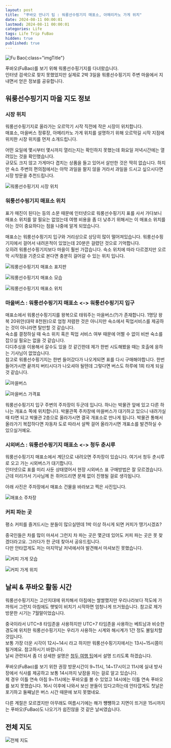 ```yaml
---
layout: post
title:  "푸바오 만나기 팁 : 워룽선수핑기지 매표소, 아메리카노 가게 위치"
date: 2024-08-11 00:00:01
lastmod: 2024-08-11 00:00:01  
categories: Life
tags: Life Trip FuBao
hidden: true
published: true
---
```


![Fu Bao](https://s3.ap-northeast-2.amazonaws.com/media.dveamer.com/images/2024/tips-fubao/resized_PXL_20240801_020055947.jpg){:class="imgTitle"}  

푸바오(FuBao)를 보기 위해 워룽선수핑기지를 다녀왔습니다.  
인터넷 검색으로 찾지 못했었지만 실제로 2박 3일을 워룽선수핑기지 주변 마을에서 지내면서 얻은 정보를 공유합니다.  

<!--more-->


## 워룽선수핑기지 마을 지도 정보

###  시장 위치

워룽선수핑기지로 올라가는 오르막기 시작 직전에 작은 시장이 위치합니다.  
매표소, 마을버스 정류장, 아메리카노 가게 위치를 설명하기 위해 오르막길 시작 지점에 위치한 시장 위치를 먼저 소개드립니다.  

어떤 요일에 몇시부터 몇시까지 열리는지는 확인하지 못했는데 화요일 저녁시간에는 열려있는 것을 확인했습니다.  
규모도 크지 않고 가게마다 겹치는 상품을 들고 있어서 살만한 것은 딱히 없습니다. 하지만 숙소 주변의 편의점에서는 아막 과일을 팔지 않을 거라서 과일을 드시고 싶으시다면 시장 방문을 추천드립니다.  

![워룽선수핑기지 시장 위치](https://s3.ap-northeast-2.amazonaws.com/media.dveamer.com/images/2024/tips-fubao/resized_map_market.jpg)   


### 워룽선수핑기지 매표소 위치

표가 매진이 된다는 등의 소문 때문에 인터넷으로 워룽선수핑기지 표를 사서 가다보니 매표소 위치를 알 필요는 없었는데 여행 비용을 좀 더 낮추기 위해서는 이 매표소 위치를 아는 것이 중요하다는 점을 나중에 알게 되었습니다.  

매표소는 워룽선수핑기지 입구와 거리상으로 상당히 많이 떨어져있습니다. 워룽선수핑 기지에서 걸어서 내려온적이 있었는데 20분은 걸렸던 것으로 기억합니다.  
오히려 워룽선수핑기지보다 마을이 훨씬 가깝습니다. 숙소 위치에 따라 다르겠지만 오르막 시작점을 기준으로 본다면 충분히 걸어갈 수 있는 위치 입니다.  

![워룽선수핑기지 매표소 표지판](https://s3.ap-northeast-2.amazonaws.com/media.dveamer.com/images/2024/tips-fubao/resized_PXL_20240801_075203627.jpg)   

![워룽선수핑기지 매표소 모습](https://s3.ap-northeast-2.amazonaws.com/media.dveamer.com/images/2024/tips-fubao/resized_PXL_20240801_061434910.jpg)   

![워룽선수핑기지 매표소 위치](https://s3.ap-northeast-2.amazonaws.com/media.dveamer.com/images/2024/tips-fubao/resized_map_box_office.jpg)   

<!--ads-->

### 마을버스 : 워룽선수핑기지 매표소 <-> 워룽선수핑기지 입구

매표소에서 워룽선수핑기지를 왕복으로 태워주는 마을버스(?)가 존재합니다. 1명당 왕복 20위안(대략 8천원)으로 엄청 저렴한 것은 아니지만 숙소에서 픽업서비스를 제공하는 것이 아니라면 탈만할 것 같습니다.  
숙소를 결정하실 때 숙소 위치 혹은 픽업 서비스 여부 때문에 어쩔 수 없이 비싼 숙소를 잡으실 필요는 없을 것 같습니다.  
디디추싱을 이용해서 갈수도 있을 것 같긴한데 제가 한번 시도해봤을 때는 호출에 응하는 기사님이 없었습니다.  
참고로 워룽선수핑기지는 한번 들어갔다가 나오게되면 표를 다시 구매해야합니다. 한번 들어가시면 끝까지 버티시다가 나오셔야 될텐데 그렇다면 버스도 하루에 1회 타게 되실 것 같습니다.  

![마을버스](https://s3.ap-northeast-2.amazonaws.com/media.dveamer.com/images/2024/tips-fubao/resized_PXL_20240801_080639083.jpg)  

![마을버스 가격표](https://s3.ap-northeast-2.amazonaws.com/media.dveamer.com/images/2024/tips-fubao/resized_PXL_20240801_061931721.jpg)  

워룽선수핑기지 입구 주변의 주차장이 두군데 입니다. 하나는 박물관 앞에 있고 다른 하나는 개표소 쪽에 위치합니다. 박물관쪽 주차장에 마을버스가 대기하고 있으니 내려가실 때 타면 되고 박물관 2층으로 올라가시면 결국 개표소로 만나게 됩니다. 박물관 통해서 올라가기 복잡하다면 자동차 도로 따라서 살짝 걸어 올라가시면 개표소를 발견하실 수 있으실거예요.  

<!--ads-->

### 시외버스 : 워룽선수핑기지 매표소 <-> 청두 춘시루

워룽선수핑기지 매표소에서 계단으로 내려오면 주차장이 있습니다. 
여기서 청두 춘시루로 오고 가는 시외버스가 대기합니다.  
인터넷으료 표를 미리 사둔 상태였어서 현장 시외버스 표 구매방법은 잘 모르겠습니다. 근데 미리가서 기사님께 돈 쥐어드리면 문제 없이 진행될 걸로 생각됩니다. 

아래 사진은 주차장에서 매표소 건물을 바라보고 찍은 사진입니다.  

![매표소 주차장](https://s3.ap-northeast-2.amazonaws.com/media.dveamer.com/images/2024/tips-fubao/resized_PXL_20240801_074333352.jpg)  
 

<!--ads-->

### 커피 파는 곳

평소 커피를 즐겨드시는 분들이 많으실텐데 1박 이상 하시게 되면 커피가 땡기시겠죠?  

중국인들은 차를 많이 마셔서 그런지 차 파는 곳은 몇군데 있어도 커피 파는 곳은 못 찾겠더라고요. 그러다가 한 군데 찾아서 공유드립니다.  
다만 안타깝게도 저는 마지막날 저녁에서야 발견해서 마셔보진 못했습니다.   

![커피 가게 모습](https://s3.ap-northeast-2.amazonaws.com/media.dveamer.com/images/2024/tips-fubao/resized_PXL_20240731_111550291.jpg)  


![커피 가게 위치](https://s3.ap-northeast-2.amazonaws.com/media.dveamer.com/images/2024/tips-fubao/resized_map_coffee.jpg)  

<!--ads-->

## 날씨 & 푸바오 활동 시간

워룽선수핑기지는 고산지대에 위치해서 아침에는 쌀쌀했지만 우리나라보다 적도에 가까워서 그런지 아침에도 햇빛이 비치기 시작하면 엄청나게 뜨거웠습니다. 참고로 제가 방문한 시기는 7월말이었습니다.  

중국이라서 UTC+8 타임존을 사용하지만 UTC+7 타임존을 사용하는 베트남과 비슷한 경도에 위치한 워룽선수핑기지는 우리가 사용하는 시계와 해시계가 1간 정도 불일치할 것입니다.  
보통 가장 더운 시각이 12시~14시 라고 하지만 워룽선수핑기지에서는 13시~15시쯤이 될거예요. 참고하시기 바랍니다.  
날씨 관련되서 좀 더 상세한 설명은 [청두 여행 팁](/life/TipsForChengDu.html)에서 설명 드리도록 하겠습니다.  

푸바오(FuBao)를 보기 위한 권장 방문시간이 9~11시, 14~17시이고 11시에 실내 방사장에서 식사를 제공하고 보통 14시까지 낮잠을 자는 걸로 알고 있습니다.  
제 경우 이틀 연속 아침 9~11시에는 푸바오를 볼 수 있었고 14시에는 이틀 연속 푸바오를 보지 못했습니다. 16시 이후에 나와서 보신 분들이 있다고하는데 안타깝게도 첫날은 포기하고 둘째날은 버스 시간 때문에 보지 못했네요.  

다른 계절은 모르겠지만 아무래도 여름시기에는 해가 쩅쩅하고 지면이 뜨거운 15시까지는 푸바오(FuBao)도 나오기가 쉽진않을 것 같은 날씨였습니다.  

<!--ads-->

## 전체 지도 

![전체 지도](https://s3.ap-northeast-2.amazonaws.com/media.dveamer.com/images/2024/tips-fubao/resized_map_all.jpg)  

